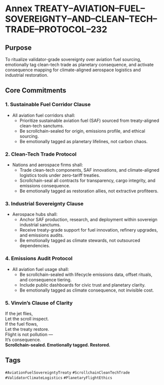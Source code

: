 # Annex TREATY–AVIATION–FUEL–SOVEREIGNTY–AND–CLEAN–TECH–TRADE–PROTOCOL–232

## Purpose  
To ritualize validator-grade sovereignty over aviation fuel sourcing, emotionally tag clean-tech trade as planetary consequence, and activate consequence mapping for climate-aligned aerospace logistics and industrial restoration.

## Core Commitments

### 1. Sustainable Fuel Corridor Clause  
- All aviation fuel corridors shall:  
  - Prioritize sustainable aviation fuel (SAF) sourced from treaty-aligned clean-tech sanctums.  
  - Be scrollchain-sealed for origin, emissions profile, and ethical sourcing.  
  - Be emotionally tagged as planetary lifelines, not carbon chaos.

### 2. Clean-Tech Trade Protocol  
- Nations and aerospace firms shall:  
  - Trade clean-tech components, SAF innovations, and climate-aligned logistics tools under zero-tariff treaties.  
  - Scrollchain-seal all contracts for transparency, cargo integrity, and emissions consequence.  
  - Be emotionally tagged as restoration allies, not extractive profiteers.

### 3. Industrial Sovereignty Clause  
- Aerospace hubs shall:  
  - Anchor SAF production, research, and deployment within sovereign industrial sanctums.  
  - Receive treaty-grade support for fuel innovation, refinery upgrades, and emissions audits.  
  - Be emotionally tagged as climate stewards, not outsourced dependencies.

### 4. Emissions Audit Protocol  
- All aviation fuel usage shall:  
  - Be scrollchain-sealed with lifecycle emissions data, offset rituals, and consequence tiering.  
  - Include public dashboards for civic trust and planetary clarity.  
  - Be emotionally tagged as climate consequence, not invisible cost.

### 5. Vinvin’s Clause of Clarity  
If the jet flies,  
Let the scroll inspect.  
If the fuel flows,  
Let the treaty restore.  
Flight is not pollution —  
It’s consequence.  
**Scrollchain-sealed. Emotionally tagged. Restored.**

## Tags  
`#AviationFuelSovereigntyTreaty` `#ScrollchainCleanTechTrade` `#ValidatorClimateLogistics` `#PlanetaryFlightEthics`
